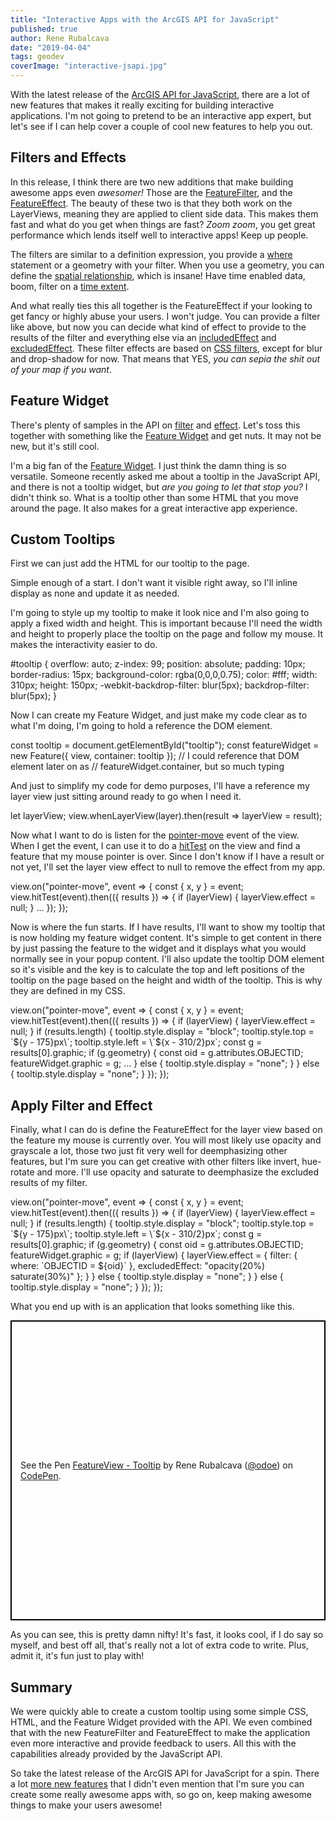 ```yaml
---
title: "Interactive Apps with the ArcGIS API for JavaScript"
published: true
author: Rene Rubalcava
date: "2019-04-04"
tags: geodev
coverImage: "interactive-jsapi.jpg"
---
```


With the latest release of the [ArcGIS API for JavaScript](https://developers.arcgis.com/javascript/), there are a lot of new features that makes it really exciting for building interactive applications. I'm not going to pretend to be an interactive app expert, but let's see if I can help cover a couple of cool new features to help you out.

## Filters and Effects

In this release, I think there are two new additions that make building awesome apps even _awesomer!_ Those are the [FeatureFilter](https://developers.arcgis.com/javascript/latest/api-reference/esri-views-layers-support-FeatureFilter.html), and the [FeatureEffect](https://developers.arcgis.com/javascript/latest/api-reference/esri-views-layers-support-FeatureEffect.html). The beauty of these two is that they both work on the LayerViews, meaning they are applied to client side data. This makes them fast and what do you get when things are fast? _Zoom zoom_, you get great performance which lends itself well to interactive apps! Keep up people.

The filters are similar to a definition expression, you provide a [where](https://developers.arcgis.com/javascript/latest/api-reference/esri-views-layers-support-FeatureFilter.html#where) statement or a geometry with your filter. When you use a geometry, you can define the [spatial relationship](https://developers.arcgis.com/javascript/latest/api-reference/esri-views-layers-support-FeatureFilter.html#spatialRelationship), which is insane! Have time enabled data, boom, filter on a [time extent](https://developers.arcgis.com/javascript/latest/api-reference/esri-views-layers-support-FeatureFilter.html#timeExtent).

And what really ties this all together is the FeatureEffect if your looking to get fancy or highly abuse your users. I won't judge. You can provide a filter like above, but now you can decide what kind of effect to provide to the results of the filter and everything else via an [includedEffect](https://developers.arcgis.com/javascript/latest/api-reference/esri-views-layers-support-FeatureEffect.html#includedEffect) and [excludedEffect](https://developers.arcgis.com/javascript/latest/api-reference/esri-views-layers-support-FeatureEffect.html#excludedEffect). These filter effects are based on [CSS filters](https://developer.mozilla.org/en-US/docs/Web/CSS/filter), except for blur and drop-shadow for now. That means that YES, _you can sepia the shit out of your map if you want_.

## Feature Widget

There's plenty of samples in the API on [filter](https://developers.arcgis.com/javascript/latest/sample-code/?search=filter) and [effect](https://developers.arcgis.com/javascript/latest/sample-code/?search=effect). Let's toss this together with something like the [Feature Widget](https://developers.arcgis.com/javascript/latest/api-reference/esri-widgets-Feature.html) and get nuts. It may not be new, but it's still cool.

I'm a big fan of the [Feature Widget](https://odoe.net/blog/feature-widget-fun/). I just think the damn thing is so versatile. Someone recently asked me about a tooltip in the JavaScript API, and there is not a tooltip widget, but _are you going to let that stop you?_ I didn't think so. What is a tooltip other than some HTML that you move around the page. It also makes for a great interactive app experience.

## Custom Tooltips

First we can just add the HTML for our tooltip to the page.

<div id="tooltip" role="tooltip" style="display:none;"></div>
<div id="viewDiv"></div>

Simple enough of a start. I don't want it visible right away, so I'll inline display as none and update it as needed.

I'm going to style up my tooltip to make it look nice and I'm also going to apply a fixed width and height. This is important because I'll need the width and height to properly place the tooltip on the page and follow my mouse. It makes the interactivity easier to do.

#tooltip {
  overflow: auto;
  z-index: 99;
  position: absolute;
  padding: 10px;
  border-radius: 15px;
  background-color: rgba(0,0,0,0.75);
  color: #fff;
  width: 310px; 
  height: 150px;
  -webkit-backdrop-filter: blur(5px);
  backdrop-filter: blur(5px);
}

Now I can create my Feature Widget, and just make my code clear as to what I'm doing, I'm going to hold a reference the DOM element.

const tooltip = document.getElementById("tooltip");
const featureWidget = new Feature({ view, container: tooltip });
// I could reference that DOM element later on as
// featureWidget.container, but so much typing

And just to simplify my code for demo purposes, I'll have a reference my layer view just sitting around ready to go when I need it.

let layerView;
view.whenLayerView(layer).then(result => layerView = result);

Now what I want to do is listen for the [pointer-move](https://developers.arcgis.com/javascript/latest/api-reference/esri-views-MapView.html#event:pointer-move) event of the view. When I get the event, I can use it to do a [hitTest](https://developers.arcgis.com/javascript/latest/api-reference/esri-views-MapView.html#hitTest) on the view and find a feature that my mouse pointer is over. Since I don't know if I have a result or not yet, I'll set the layer view effect to null to remove the effect from my app.

view.on("pointer-move", event => {
  const { x, y } = event;
  view.hitTest(event).then(({ results }) => {
    if (layerView) {
      layerView.effect = null;
    }
    ...
  });
});

Now is where the fun starts. If I have results, I'll want to show my tooltip that is now holding my feature widget content. It's simple to get content in there by just passing the feature to the widget and it displays what you would normally see in your popup content. I'll also update the tooltip DOM element so it's visible and the key is to calculate the top and left positions of the tooltip on the page based on the height and width of the tooltip. This is why they are defined in my CSS.

view.on("pointer-move", event => {
  const { x, y } = event;
  view.hitTest(event).then(({ results }) => {
    if (layerView) {
      layerView.effect = null;
    }
    if (results.length) {
      tooltip.style.display = "block";
      tooltip.style.top = \`${y - 175}px\`;
      tooltip.style.left = \`${x - 310/2}px\`;
      const g = results[0].graphic;
      if (g.geometry) {
        const oid = g.attributes.OBJECTID;
        featureWidget.graphic = g;
        ...
      } else {
        tooltip.style.display = "none";
      }
    } else {
      tooltip.style.display = "none";
    }
  });
});

## Apply Filter and Effect

Finally, what I can do is define the FeatureEffect for the layer view based on the feature my mouse is currently over. You will most likely use opacity and grayscale a lot, those two just fit very well for deemphasizing other features, but I'm sure you can get creative with other filters like invert, hue-rotate and more. I'll use opacity and saturate to deemphasize the excluded results of my filter.

view.on("pointer-move", event => {
  const { x, y } = event;
  view.hitTest(event).then(({ results }) => {
    if (layerView) {
      layerView.effect = null;
    }
    if (results.length) {
      tooltip.style.display = "block";
      tooltip.style.top = \`${y - 175}px\`;
      tooltip.style.left = \`${x - 310/2}px\`;
      const g = results[0].graphic;
      if (g.geometry) {
        const oid = g.attributes.OBJECTID;
        featureWidget.graphic = g;
        if (layerView) {
          layerView.effect = {
            filter: {
              where: \`OBJECTID = ${oid}\`
            },
            excludedEffect: "opacity(20%) saturate(30%)"
          };
        }
      } else {
        tooltip.style.display = "none";
      }
    } else {
      tooltip.style.display = "none";
    }
  });
});

What you end up with is an application that looks something like this.

<p class="codepen" data-height="480" data-theme-id="31222" data-default-tab="result" data-user="odoe" data-slug-hash="eoOvPj" data-preview="true" style="height: 480px; box-sizing: border-box; display: flex; align-items: center; justify-content: center; border: 2px solid black; margin: 1em 0; padding: 1em;" data-pen-title="FeatureView - Tooltip"><span>See the Pen <a href="https://codepen.io/odoe/pen/eoOvPj/">FeatureView - Tooltip</a> by Rene Rubalcava (<a href="https://codepen.io/odoe">@odoe</a>) on <a href="https://codepen.io">CodePen</a>.</span></p>


As you can see, this is pretty damn nifty! It's fast, it looks cool, if I do say so myself, and best off all, that's really not a lot of extra code to write. Plus, admit it, it's fun just to play with!

## Summary

We were quickly able to create a custom tooltip using some simple CSS, HTML, and the Feature Widget provided with the API. We even combined that with the new FeatureFilter and FeatureEffect to make the application even more interactive and provide feedback to users. All this with the capabilities already provided by the JavaScript API.

So take the latest release of the ArcGIS API for JavaScript for a spin. There a lot [more new features](https://developers.arcgis.com/javascript/latest/guide/release-notes/) that I didn't even mention that I'm sure you can create some really awesome apps with, so go on, keep making awesome things to make your users awesome!
